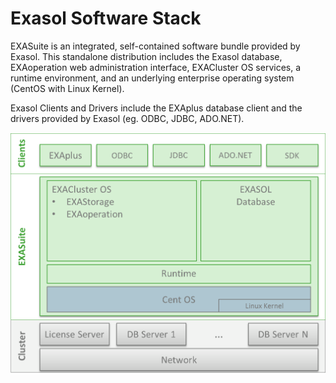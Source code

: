 # Exasol Software Stack 
EXASuite is an integrated, self-contained software bundle provided by Exasol. This standalone distribution includes the Exasol database, EXAoperation web administration interface, EXACluster OS services, a runtime environment, and an underlying enterprise operating system (CentOS with Linux Kernel).

Exasol Clients and Drivers include the EXAplus database client and the drivers provided by Exasol (eg. ODBC, JDBC, ADO.NET).

![](images/EXASOL.png)

